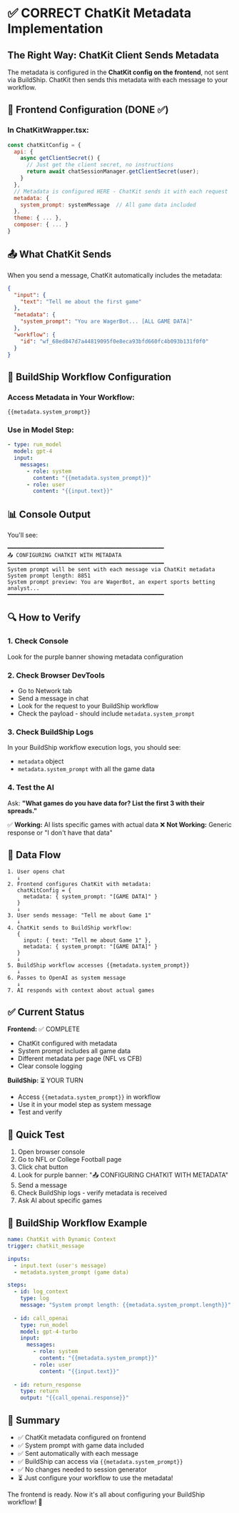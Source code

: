 # ✅ CORRECT ChatKit Metadata Implementation

## The Right Way: ChatKit Client Sends Metadata

The metadata is configured in the **ChatKit config on the frontend**, not sent via BuildShip. ChatKit then sends this metadata with each message to your workflow.

## 🔧 Frontend Configuration (DONE ✅)

### In ChatKitWrapper.tsx:
```javascript
const chatKitConfig = {
  api: {
    async getClientSecret() {
      // Just get the client secret, no instructions
      return await chatSessionManager.getClientSecret(user);
    }
  },
  // Metadata is configured HERE - ChatKit sends it with each request
  metadata: {
    system_prompt: systemMessage  // All game data included
  },
  theme: { ... },
  composer: { ... }
}
```

## 📤 What ChatKit Sends

When you send a message, ChatKit automatically includes the metadata:

```json
{
  "input": {
    "text": "Tell me about the first game"
  },
  "metadata": {
    "system_prompt": "You are WagerBot... [ALL GAME DATA]"
  },
  "workflow": {
    "id": "wf_68ed847d7a44819095f0e8eca93bfd660fc4b093b131f0f0"
  }
}
```

## 🎯 BuildShip Workflow Configuration

### Access Metadata in Your Workflow:
```
{{metadata.system_prompt}}
```

### Use in Model Step:
```yaml
- type: run_model
  model: gpt-4
  input:
    messages:
      - role: system
        content: "{{metadata.system_prompt}}"
      - role: user
        content: "{{input.text}}"
```

## 📊 Console Output

You'll see:
```
━━━━━━━━━━━━━━━━━━━━━━━━━━━━━━━━━━━━━━━━━━━━━━━━━
📤 CONFIGURING CHATKIT WITH METADATA
━━━━━━━━━━━━━━━━━━━━━━━━━━━━━━━━━━━━━━━━━━━━━━━━━
System prompt will be sent with each message via ChatKit metadata
System prompt length: 8851
System prompt preview: You are WagerBot, an expert sports betting analyst...
━━━━━━━━━━━━━━━━━━━━━━━━━━━━━━━━━━━━━━━━━━━━━━━━━
```

## 🔍 How to Verify

### 1. Check Console
Look for the purple banner showing metadata configuration

### 2. Check Browser DevTools
- Go to Network tab
- Send a message in chat
- Look for the request to your BuildShip workflow
- Check the payload - should include `metadata.system_prompt`

### 3. Check BuildShip Logs
In your BuildShip workflow execution logs, you should see:
- `metadata` object
- `metadata.system_prompt` with all the game data

### 4. Test the AI
Ask: **"What games do you have data for? List the first 3 with their spreads."**

✅ **Working:** AI lists specific games with actual data
❌ **Not Working:** Generic response or "I don't have that data"

## 🎨 Data Flow

```
1. User opens chat
   ↓
2. Frontend configures ChatKit with metadata:
   chatKitConfig = {
     metadata: { system_prompt: "[GAME DATA]" }
   }
   ↓
3. User sends message: "Tell me about Game 1"
   ↓
4. ChatKit sends to BuildShip workflow:
   {
     input: { text: "Tell me about Game 1" },
     metadata: { system_prompt: "[GAME DATA]" }
   }
   ↓
5. BuildShip workflow accesses {{metadata.system_prompt}}
   ↓
6. Passes to OpenAI as system message
   ↓
7. AI responds with context about actual games
```

## ✅ Current Status

**Frontend:** ✅ COMPLETE
- ChatKit configured with metadata
- System prompt includes all game data
- Different metadata per page (NFL vs CFB)
- Clear console logging

**BuildShip:** ⏳ YOUR TURN
- Access `{{metadata.system_prompt}}` in workflow
- Use it in your model step as system message
- Test and verify

## 🧪 Quick Test

1. Open browser console
2. Go to NFL or College Football page
3. Click chat button
4. Look for purple banner: "📤 CONFIGURING CHATKIT WITH METADATA"
5. Send a message
6. Check BuildShip logs - verify metadata is received
7. Ask AI about specific games

## 📝 BuildShip Workflow Example

```yaml
name: ChatKit with Dynamic Context
trigger: chatkit_message

inputs:
  - input.text (user's message)
  - metadata.system_prompt (game data)

steps:
  - id: log_context
    type: log
    message: "System prompt length: {{metadata.system_prompt.length}}"
  
  - id: call_openai
    type: run_model
    model: gpt-4-turbo
    input:
      messages:
        - role: system
          content: "{{metadata.system_prompt}}"
        - role: user
          content: "{{input.text}}"
  
  - id: return_response
    type: return
    output: "{{call_openai.response}}"
```

## 🎉 Summary

- ✅ ChatKit metadata configured on frontend
- ✅ System prompt with game data included
- ✅ Sent automatically with each message
- ✅ BuildShip can access via `{{metadata.system_prompt}}`
- ✅ No changes needed to session generator
- ⏳ Just configure your workflow to use the metadata!

The frontend is ready. Now it's all about configuring your BuildShip workflow! 🚀


